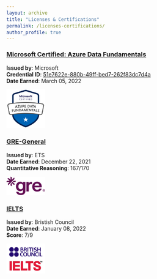 ```yaml
---
layout: archive
title: "Licenses & Certifications"
permalink: /licenses-certifications/
author_profile: true
---
```


<style>
    /* Ensure the title is fully visible with proper spacing */
  .page__title {
    text-align: left;
    font-family: Arial, sans-serif;
    font-size: 2em; /* Adjust font size */
    font-weight: bold;
    color: dark grey;
    margin: 0px 0 40px; /* Add sufficient margin above and below */
    padding-top: 20px; /* Add padding in case of header overlap */
  }
  @media (max-width: 768px) {
    .page__title {
    font-size: 1.5em;
    margin-bottom: 20px;

</style>

### [Microsoft Certified: Azure Data Fundamentals](https://www.credly.com/badges/51e7622e-880b-49ff-bed7-262f83dc7d4a/public_url)  
**Issued by**: Microsoft  
**Credential ID**: [51e7622e-880b-49ff-bed7-262f83dc7d4a](https://www.credly.com/badges/51e7622e-880b-49ff-bed7-262f83dc7d4a/public_url)  
**Date Earned**: March 05, 2022  

<img src="/images/azure_badge.png" alt="Azure Data Fundamentals Badge" style="width: 20%; height: auto;" /> 

### [GRE-General](https://www.ets.org/gre/test-takers.html?utm_agency=ege003&utm_source=google&utm_medium=ppc&utm_camptype=acq&utm_campaign=gre-b2c-0422_0923-mes-ppc-ege003-acq-search&utm_country=mes&gad_source=1&gclid=Cj0KCQiAkJO8BhCGARIsAMkswyiOc52qhqRTkzGeFo8cbM2nG4rPyzTU_1fLmeCBjXYoHx47t7n5GtAaAn6MEALw_wcB)
**Issued by**: ETS   
**Date Earned**: December 22, 2021   
**Quantitative Reasoning**: 167/170

<img src="../images/GRE_logo.png" alt="gre logo" style="width: 20%; height: auto;" />

### [IELTS](https://www.britishcouncil.org.tr/en/exam/ielts)
**Issued by**: Bristish Council   
**Date Earned**: January 08, 2022   
**Score**: 7/9

<img src="../images/ielts.jpg" alt="ielts logo" style="width: 20%; height: auto;" />

